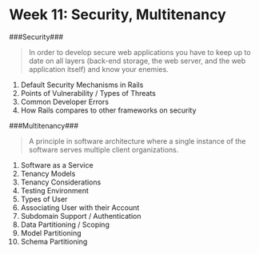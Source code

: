 Week 11: Security, Multitenancy
================================

###Security###
>
> In order to develop secure web applications you have to keep up to date on all layers (back-end storage, the web server, and the web application itself) and know your enemies.
>

1. Default Security Mechanisms in Rails
2. Points of Vulnerability / Types of Threats
3. Common Developer Errors
4. How Rails compares to other frameworks on security


###Multitenancy###
>
>A principle in software architecture where a single instance of the software serves multiple client organizations.
>

1. Software as a Service
2. Tenancy Models
3. Tenancy Considerations
4. Testing Environment
5. Types of User
6. Associating User with their Account
7. Subdomain Support / Authentication
8. Data Partitioning / Scoping
9. Model Partitioning
10. Schema Partitioning
